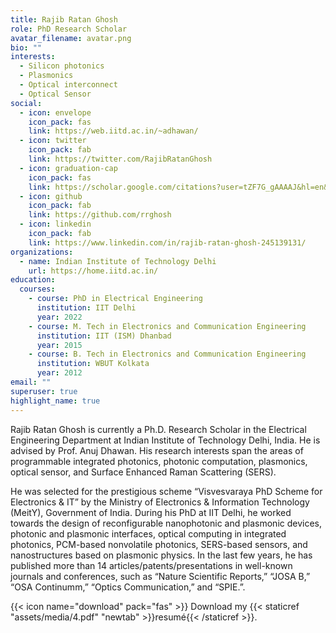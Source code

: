 ```yaml
---
title: Rajib Ratan Ghosh
role: PhD Research Scholar
avatar_filename: avatar.png
bio: ""
interests:
  - Silicon photonics
  - Plasmonics
  - Optical interconnect
  - Optical Sensor
social:
  - icon: envelope
    icon_pack: fas
    link: https://web.iitd.ac.in/~adhawan/
  - icon: twitter
    icon_pack: fab
    link: https://twitter.com/RajibRatanGhosh
  - icon: graduation-cap
    icon_pack: fas
    link: https://scholar.google.com/citations?user=tZF7G_gAAAAJ&hl=en&oi=ao
  - icon: github
    icon_pack: fab
    link: https://github.com/rrghosh
  - icon: linkedin
    icon_pack: fab
    link: https://www.linkedin.com/in/rajib-ratan-ghosh-245139131/
organizations:
  - name: Indian Institute of Technology Delhi
    url: https://home.iitd.ac.in/
education:
  courses:
    - course: PhD in Electrical Engineering
      institution: IIT Delhi
      year: 2022
    - course: M. Tech in Electronics and Communication Engineering
      institution: IIT (ISM) Dhanbad
      year: 2015
    - course: B. Tech in Electronics and Communication Engineering
      institution: WBUT Kolkata
      year: 2012
email: ""
superuser: true
highlight_name: true
---
```

Rajib Ratan Ghosh is currently a Ph.D. Research Scholar in the Electrical Engineering Department at Indian Institute of Technology Delhi, India. He is advised by Prof. Anuj Dhawan. His research interests span the areas of programmable integrated photonics, photonic computation, plasmonics, optical sensor, and Surface Enhanced Raman Scattering (SERS). 

He was selected for the prestigious scheme “Visvesvaraya PhD Scheme for Electronics & IT” by the Ministry of Electronics & Information Technology (MeitY), Government of India. During his PhD at IIT Delhi, he worked towards the design of reconfigurable nanophotonic and plasmonic devices, photonic and plasmonic interfaces, optical computing in integrated photonics, PCM-based nonvolatile photonics, SERS-based sensors, and nanostructures based on plasmonic physics.  In the last few years, he has published more than 14 articles/patents/presentations in well-known journals and conferences, such as “Nature Scientific Reports,” “JOSA B,” “OSA Continumm,” “Optics Communication,” and “SPIE.”. 

{{< icon name="download" pack="fas" >}} Download my {{< staticref "assets/media/4.pdf" "newtab" >}}resumé{{< /staticref >}}.